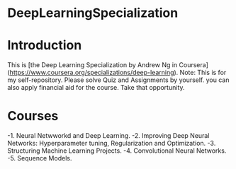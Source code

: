 # DeepLearningSpecialization

# Introduction
This is [the Deep Learning Specialization by Andrew Ng in Coursera] (https://www.coursera.org/specializations/deep-learning).
Note: This is for my self-repository. Please solve Quiz and Assignments by yourself.
you can also apply financial aid for the course. Take that opportunity.

# Courses
-1. Neural Netwworkd and Deep Learning.
-2. Improving Deep Neural Networks: Hyperparameter tuning, Regularization and Optimization.
-3. Structuring Machine Learning Projects.
-4. Convolutional Neural Networks.
-5. Sequence Models.
